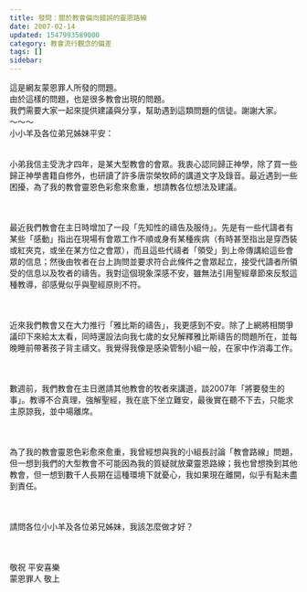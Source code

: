 ```yaml
---
title: 發問：關於教會偏向錯誤的靈恩路線
date: 2007-02-14
updated: 1547993589000
category: 教會流行觀念的偏差
tags: []
sidebar: 
---
```


<p>這是網友蒙恩罪人所發的問題。<br/>由於這樣的問題，也是很多教會出現的問題。<br/>我們需要大家一起來提供建議與分享，幫助遇到這類問題的信徒。謝謝大家。<br/><!--more-->～～～<br/>小小羊及各位弟兄姊妹平安：<br/> <br/><br/>小弟我信主受洗才四年，是某大型教會的會眾。我衷心認同歸正神學，除了買一些歸正神學書籍自修外，也研讀了許多唐崇榮牧師的講道文字及錄音。最近遇到一些困擾，為了我的教會靈恩色彩愈來愈重，想請教各位想法及建議。<br/><br/> <br/><br/>最近我們教會在主日時增加了一段「先知性的禱告及服侍」。先是有一些代譸者有某些「感動」指出在現場有會眾工作不順或身有某種疾病（有時甚至指出是穿西裝或紅夾克，或坐在某方位之會眾），而且這些代禱者「領受」到上帝傳講給這些會眾的信息；然後由牧者在台上詢問並要求符合此條件之會眾起立，接受代譸者所領受的信息以及牧者的禱告。我對這個現象深感不安，雖無法引用聖經章節來反駁這種教導，卻感覺似乎與聖經原則不符。<br/><br/> <br/><br/>近來我們教會又在大力推行「雅比斯的禱告」，我更感到不安。除了上網將相關爭議印下來給太太看，同時還設法向我七歲的女兒解釋雅比斯禱告的問題所在，並每晚睡前帶著孩子背主禱文。我覺得我像是感染管制小組一般，在家中作消毒工作。<br/><br/> <br/><br/>數週前，我們教會在主日邀請其他教會的牧者來講道，談2007年「將要發生的事」。教導不合真理，強解聖經，我在底下坐立難安，最後實在聽不下去，只能求主原諒我，並中場離席。<br/><br/> <br/><br/>為了我的教會靈恩色彩愈來愈重，我曾經想與我的小組長討論「教會路線」問題，但一想到我們的大型教會不可能因為我的質疑就放棄靈恩路線；我也曾想換到其他教會，但一想到數千人長期在這種環境下就憂心，我如果現在離開，似乎有點未盡到責任。<br/><br/> <br/><br/>請問各位小小羊及各位弟兄姊妹，我該怎麼做才好？ <br/><br/> <br/><br/>敬祝  平安喜樂<br/>蒙恩罪人  敬上<br/><br/></p>